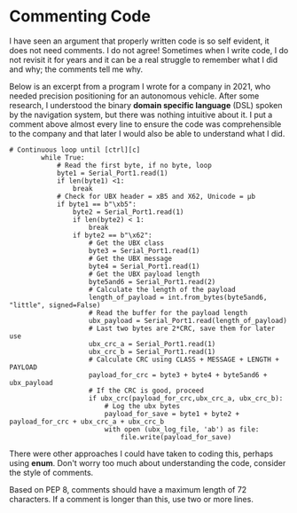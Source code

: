 # Commenting Code

I have seen an argument that properly written code is so self evident, it does not need comments. I do not agree! Sometimes when I write code, I do not revisit it for years and it can be a real struggle to remember what I did and why; the comments tell me why.

Below is an excerpt from a program I wrote for a company in 2021, who needed precision positioning for an autonomous vehicle. After some research, I understood the binary **domain specific language** (DSL) spoken by the navigation system, but there was nothing intuitive about it. I put a comment above almost every line to ensure the code was comprehensible to the company and that later I would also be able to understand what I did.

```
# Continuous loop until [ctrl][c]
        while True:
            # Read the first byte, if no byte, loop
            byte1 = Serial_Port1.read(1)
            if len(byte1) <1:
                break
            # Check for UBX header = xB5 and X62, Unicode = µb
            if byte1 == b"\xb5":
                byte2 = Serial_Port1.read(1)
                if len(byte2) < 1:
                    break
                if byte2 == b"\x62":
                    # Get the UBX class
                    byte3 = Serial_Port1.read(1)
                    # Get the UBX message
                    byte4 = Serial_Port1.read(1)
                    # Get the UBX payload length
                    byte5and6 = Serial_Port1.read(2)
                    # Calculate the length of the payload
                    length_of_payload = int.from_bytes(byte5and6, "little", signed=False)
                    # Read the buffer for the payload length
                    ubx_payload = Serial_Port1.read(length_of_payload)
                    # Last two bytes are 2*CRC, save them for later use
                    ubx_crc_a = Serial_Port1.read(1)
                    ubx_crc_b = Serial_Port1.read(1)
                    # Calculate CRC using CLASS + MESSAGE + LENGTH + PAYLOAD
                    payload_for_crc = byte3 + byte4 + byte5and6 + ubx_payload
                    # If the CRC is good, proceed
                    if ubx_crc(payload_for_crc,ubx_crc_a, ubx_crc_b):
                        # Log the ubx bytes
                        payload_for_save = byte1 + byte2 + payload_for_crc + ubx_crc_a + ubx_crc_b
                        with open (ubx_log_file, 'ab') as file:
                            file.write(payload_for_save)
```

There were other approaches I could have taken to coding this, perhaps using **enum**. Don't worry too much about understanding the code, consider the style of comments.

Based on PEP 8, comments should have a maximum length of 72 characters. If a comment is longer than this, use two or more lines.

